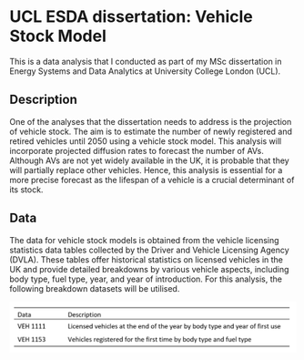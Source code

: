 # UCL ESDA dissertation: Vehicle Stock Model
This is a data analysis that I conducted as part of my MSc dissertation in Energy Systems and Data Analytics at University College London (UCL).
 
## Description
One of the analyses that the dissertation needs to address is the projection of vehicle stock. The aim is to estimate the number of newly registered and retired vehicles until 2050 using a vehicle stock model. This analysis will incorporate projected diffusion rates to forecast the number of AVs. Although AVs are not yet widely available in the UK, it is probable that they will partially replace other vehicles. Hence, this analysis is essential for a more precise forecast as the lifespan of a vehicle is a crucial determinant of its stock.



## Data
The data for vehicle stock models is obtained from the vehicle licensing statistics data tables collected by the Driver and Vehicle Licensing Agency (DVLA). These tables offer historical statistics on licensed vehicles in the UK and provide detailed breakdowns by various vehicle aspects, including body type, fuel type, year, and year of introduction. For this analysis, the following breakdown datasets will be utilised.

![alt text](table.png "table")